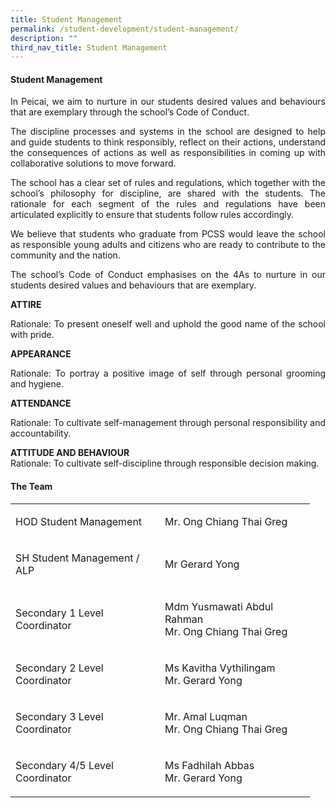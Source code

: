 ```yaml
---
title: Student Management
permalink: /student-development/student-management/
description: ""
third_nav_title: Student Management
---
```

<h4><strong>Student Management</strong></h4>
<p><p align="justify">In Peicai, we aim to&nbsp;nurture in our students desired values and behaviours that are exemplary through the school&rsquo;s Code of Conduct.</p>
<p><p align="justify">The discipline processes and systems in the school are designed to help and guide students to think responsibly, reflect on their actions, understand the consequences of actions as well as responsibilities in coming up with collaborative solutions to move forward.</p>
<p><p align="justify">The school has a clear set of rules and regulations, which together with the school&rsquo;s philosophy for discipline, are shared with the students. The rationale for each segment of the rules and regulations have been articulated explicitly to ensure that students follow rules accordingly.</p>
<p><p align="justify">We believe that students who graduate from PCSS would leave the school as responsible young adults and citizens who are ready to contribute to the community and the nation.</p>
<p><p align="justify">The school&rsquo;s Code of Conduct emphasises on the 4As to nurture in our students desired values and behaviours that are exemplary.</p>
<p><strong>ATTIRE<br /></strong><p align="justify">Rationale: To present oneself well and uphold the good name of the school with pride.</p>
<p><strong>APPEARANCE<br /></strong><p align="justify">Rationale: To portray a positive image of self through personal grooming and hygiene.</p>
<p><strong>ATTENDANCE<br /></strong><p align="justify">Rationale: To cultivate self-management through personal responsibility and accountability.</p>
<p><strong>ATTITUDE AND BEHAVIOUR<br /></strong>Rationale: To cultivate self-discipline through responsible decision making.</p>
<h4><strong>The Team</strong></h4>
<table width="447">
<tbody>
<tr>
<td width="223">
<p>HOD Student Management</p>
</td>
<td width="224">
<p>Mr. Ong Chiang Thai Greg</p>
</td>
</tr>
<tr>
<td width="223">
<p>SH Student Management / ALP</p>
</td>
<td width="224">
<p>Mr Gerard Yong</p>
</td>
</tr>
<tr>
<td width="223">
<p>Secondary 1 Level Coordinator</p>
</td>
<td width="224">
<p>Mdm Yusmawati Abdul Rahman<br>Mr. Ong Chiang Thai Greg</p>
</td>
</tr>
<tr>
<td width="223">
<p>Secondary 2 Level Coordinator</p>
</td>
<td width="224">
<p>Ms Kavitha Vythilingam<br>Mr. Gerard Yong</p>
</td>
</tr>
<tr>
<td width="223">
<p>Secondary 3 Level Coordinator</p>
</td>
<td width="224">
<p>Mr. Amal Luqman<br>Mr. Ong Chiang Thai Greg</p>
</td>
</tr>
<tr>
<td width="223">
<p>Secondary 4/5 Level Coordinator</p>
</td>
<td width="224">
<p>Ms Fadhilah Abbas<br>Mr. Gerard Yong</p>
</td>
</tr>
</tbody>
</table>